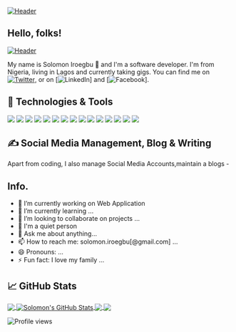<!-- More info, tips and tricks for making GitHub Profile README can be found in my article at https://towardsdatascience.com/build-a-stunning-readme-for-your-github-profile-9b80434fe5d7 -->

[![Header](https://raw.githubusercontent.com/solo-p/solo-p/master/readme_header.png "Header")](https://cotechgy.com/)

## Hello, folks!
 <a class="readme_header" href="#"><img src="/readme_header.png" alt="Header" /></a>


 My name is Solomon Iroegbu 👋 and I'm a software developer. I'm from Nigeria, living in Lagos and currently taking gigs. You can find me on [![Twitter][1.2]][1], or on [![LinkedIn][3.2]] and [![Facebook][3]].

## 🔧  Technologies & Tools
![](https://img.shields.io/badge/OS-Windows-informational?style=flat&logo=php&logoColor=white&color=2bbc8a)
![](https://img.shields.io/badge/Editor-IntelliJ_IDEA-informational?style=flat&logo=intellij-idea&logoColor=white&color=2bbc8a)
![](https://img.shields.io/badge/Code-Php-informational?style=flat&logo=php&logoColor=white&color=2bbc8a)
![](https://img.shields.io/badge/Code-JavaScript-informational?style=flat&logo=javascript&logoColor=white&color=2bbc8a)
![](https://img.shields.io/badge/laravel-informational?style=flat&logo=go&logoColor=white&color=2bbc8a)
![](https://img.shields.io/badge/Code-Make-informational?style=flat&logo=cmake&logoColor=white&color=2bbc8a)
![](https://img.shields.io/badge/Code-Vue-informational?style=flat&logo=vue.js&logoColor=white&color=2bbc8a)
![](https://img.shields.io/badge/Shell-Bash-informational?style=flat&logo=gnu-bash&logoColor=white&color=2bbc8a)
![](https://img.shields.io/badge/Tools-PostgreSQL-informational?style=flat&logo=postgresql&logoColor=white&color=2bbc8a)
![](https://img.shields.io/badge/Mysql-informational?style=flat&logo=mysql&logoColor=white&color=2bbc8a)
![](https://img.shields.io/badge/Node-informational?style=flat&logo=nodes&logoColor=white&color=2bbc8a)
![](https://img.shields.io/badge/Tools-Api-informational?style=flat&logo=api&logoColor=white&color=2bbc8a)
![](https://img.shields.io/badge/Cloud-Digital_Ocean-informational?style=flat&logo=digitalocean&logoColor=white&color=2bbc8a)
![](https://img.shields.io/badge/Tools-Sass-informational?style=flat&logo=sass&logoColor=white&color=2bbc8a)
![](https://img.shields.io/badge/Tools-Wordpress-informational?style=flat&logo=wordpress&logoColor=white&color=2bbc8a)

## &#x270d; Social Media Management, Blog & Writing

Apart from coding, I also manage Social Media Accounts,maintain a blogs -

<!-- Here are some ideas to get you started: -->

## Info.
- 🔭 I’m currently working on Web Application
- 🌱 I’m currently learning ...
- 👯 I’m looking to collaborate on projects ...
- 🤔 I'm a quiet person
- 💬 Ask me about anything...
- 📫 How to reach me: solomon.iroegbu[@gmail.com] ...
- 😄 Pronouns: ...
- ⚡ Fun fact: I love my family ...





## &#x1f4c8; GitHub Stats


<a href="https://github.com/solo-p">
  <img align="center" src="https://github-readme-stats.vercel.app/api/top-langs/?username=solo-p&hide=java,html,tex&title_color=ffffff&text_color=c9cacc&icon_color=2bbc8a&bg_color=1d1f21&langs_count=3" />
</a>

<a href="https://github.com/solo-p">
  <img align="center" src="https://github-readme-stats.vercel.app/api?username=solo-p&show_icons=true&line_height=27&count_private=true&title_color=ffffff&text_color=c9cacc&icon_color=2bbc8a&bg_color=1d1f21" alt="Solomon's GitHub Stats" />
</a>

<a href="https://github.com/solo-p/php">
  <img align="center" src="https://github-readme-stats.vercel.app/api/pin/?username=solo-p&repo=php-project-blueprint&title_color=ffffff&text_color=c9cacc&icon_color=2bbc8a&bg_color=1d1f21" />
</a>


<a href="https://github.com/solo-p/css">
  <img align="center" src="https://github-readme-stats.vercel.app/api/pin/?username=solo-p-s&repo=css&title_color=ffffff&text_color=c9cacc&icon_color=2bbc8a&bg_color=1d1f21" />
</a>    


![Profile views](https://github.com/solo-p)

<!-- links to social media icons -->

<!-- icons with padding -->

[1.1]: http://i.imgur.com/tXSoThF.png (twitter icon with padding)
[2.1]: http://i.imgur.com/0o48UoR.png (github icon with padding)

<!-- icons without padding -->

[1.2]: http://i.imgur.com/wWzX9uB.png (twitter icon without padding)
[2.2]: http://i.imgur.com/9I6NRUm.png (github icon without padding)
[3.2]: https://raw.githubusercontent.com/solo-p/master/linkedin-3-16.png (LinkedIn icon without padding)


<!-- links to your social media accounts -->

[1]: https://twitter.com/cotechgy
[2]: https://github.com/solo-p
[3]: https://www.linkedin.com/in/solomon-iroegbu-b100b460/


<!-- Resources -->
<!-- Icons: https://simpleicons.org/ -->
<!-- GitHub Stats: https://github.com/solo-p/github-readme-stats -->
<!-- Emojis: https://emojipedia.org/emoji/ -->
<!-- HTML Emojis: https://www.fileformat.info/index.htm -->
<!-- Shields: https://shields.io/ -->
<!-- Awesome GitHub Profile README: https://github.com/solo-p/awesome-github-profile-readme -->
